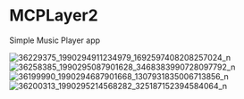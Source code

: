 # MCPLayer2
Simple Music Player app

![36229375_1990294911234979_1692597408208257024_n](https://user-images.githubusercontent.com/29858866/46899362-ca564a80-ce92-11e8-8ae3-0be2cfdd4702.jpg)
![36258385_1990295087901628_3468383990728097792_n](https://user-images.githubusercontent.com/29858866/46899363-caeee100-ce92-11e8-86e6-65d4ad47f812.jpg)
![36199990_1990294687901668_1307931835006713856_n](https://user-images.githubusercontent.com/29858866/46899364-caeee100-ce92-11e8-9703-1be6f82b0291.jpg)
![36200313_1990295214568282_325187152394584064_n](https://user-images.githubusercontent.com/29858866/46899365-cb877780-ce92-11e8-8e5c-44c53f880462.jpg)
